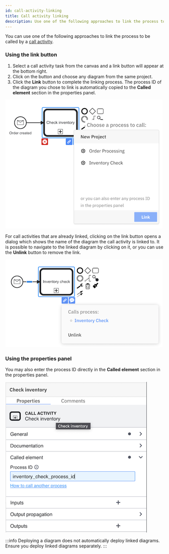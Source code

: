 ```yaml
---
id: call-activity-linking
title: Call activity linking
description: Use one of the following approaches to link the process to be called by a call activity.
---
```


You can use one of the following approaches to link the process to be called by a [call activity](/components/modeler/bpmn/call-activities/call-activities.md).

### Using the link button

1. Select a call activity task from the canvas and a link button will appear at the bottom right.
2. Click on the button and choose any diagram from the same project.
3. Click the **Link** button to complete the linking process. The process ID of the diagram you chose to link is automatically copied to the **Called element** section in the properties panel.

![overlay](img/overlay.png)

For call activities that are already linked, clicking on the link button opens a dialog which shows the name of the diagram the call activity is linked to. It is possible to navigate to the linked diagram by clicking on it, or you can use the **Unlink** button to remove the link.

![overlay](img/linked.png)

### Using the properties panel

You may also enter the process ID directly in the **Called element** section in the properties panel.

![overlay](img/properties-panel.png)

:::info
Deploying a diagram does not automatically deploy linked diagrams. Ensure you deploy linked diagrams separately.
:::
